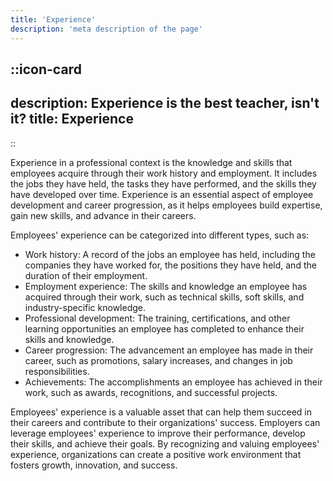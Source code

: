```yaml
---
title: 'Experience'
description: 'meta description of the page'
---
```


::icon-card
---
description: Experience is the best teacher, isn't it?
title: Experience
---
::

Experience in a professional context is the knowledge and skills that employees acquire through their work history and employment. It includes the jobs they have held, the tasks they have performed, and the skills they have developed over time. Experience is an essential aspect of employee development and career progression, as it helps employees build expertise, gain new skills, and advance in their careers.

Employees' experience can be categorized into different types, such as:

- Work history: A record of the jobs an employee has held, including the companies they have worked for, the positions they have held, and the duration of their employment.
- Employment experience: The skills and knowledge an employee has acquired through their work, such as technical skills, soft skills, and industry-specific knowledge.
- Professional development: The training, certifications, and other learning opportunities an employee has completed to enhance their skills and knowledge.
- Career progression: The advancement an employee has made in their career, such as promotions, salary increases, and changes in job responsibilities.
- Achievements: The accomplishments an employee has achieved in their work, such as awards, recognitions, and successful projects.

Employees' experience is a valuable asset that can help them succeed in their careers and contribute to their organizations' success. Employers can leverage employees' experience to improve their performance, develop their skills, and achieve their goals. By recognizing and valuing employees' experience, organizations can create a positive work environment that fosters growth, innovation, and success.